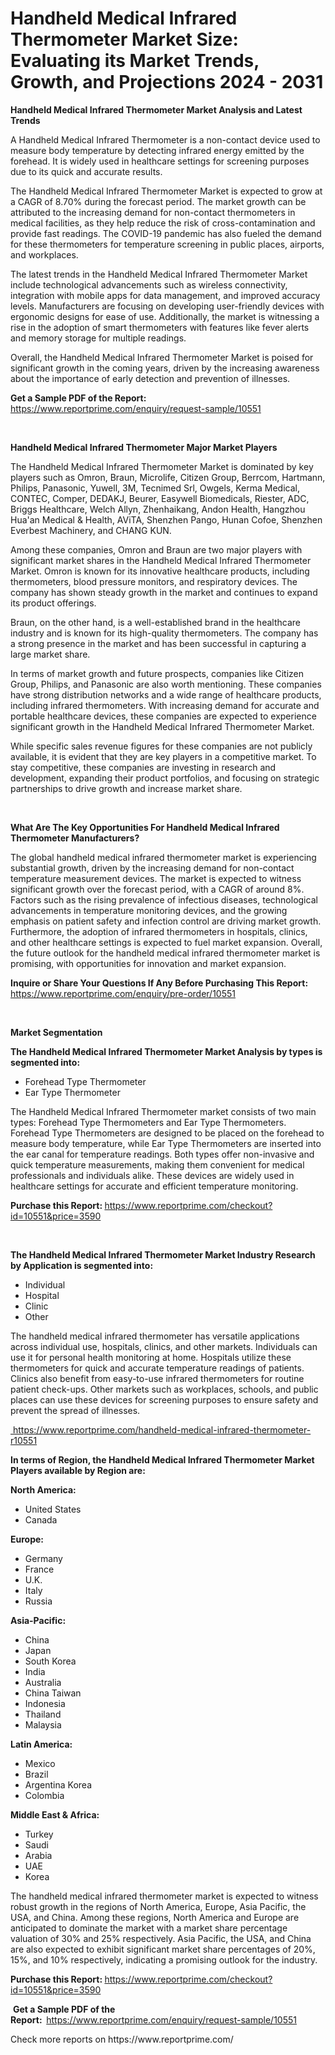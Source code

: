 <p><h1>Handheld Medical Infrared Thermometer Market Size: Evaluating its Market Trends, Growth, and Projections 2024 - 2031</h1></p><p><strong>Handheld Medical Infrared Thermometer Market Analysis and Latest Trends</strong></p>
<p><p>A Handheld Medical Infrared Thermometer is a non-contact device used to measure body temperature by detecting infrared energy emitted by the forehead. It is widely used in healthcare settings for screening purposes due to its quick and accurate results.</p><p>The Handheld Medical Infrared Thermometer Market is expected to grow at a CAGR of 8.70% during the forecast period. The market growth can be attributed to the increasing demand for non-contact thermometers in medical facilities, as they help reduce the risk of cross-contamination and provide fast readings. The COVID-19 pandemic has also fueled the demand for these thermometers for temperature screening in public places, airports, and workplaces.</p><p>The latest trends in the Handheld Medical Infrared Thermometer Market include technological advancements such as wireless connectivity, integration with mobile apps for data management, and improved accuracy levels. Manufacturers are focusing on developing user-friendly devices with ergonomic designs for ease of use. Additionally, the market is witnessing a rise in the adoption of smart thermometers with features like fever alerts and memory storage for multiple readings.</p><p>Overall, the Handheld Medical Infrared Thermometer Market is poised for significant growth in the coming years, driven by the increasing awareness about the importance of early detection and prevention of illnesses.</p></p>
<p><strong>Get a Sample PDF of the Report:&nbsp;</strong> <a href="https://www.reportprime.com/enquiry/request-sample/10551">https://www.reportprime.com/enquiry/request-sample/10551</a></p>
<p>&nbsp;</p>
<p><strong>Handheld Medical Infrared Thermometer Major Market Players</strong></p>
<p><p>The Handheld Medical Infrared Thermometer Market is dominated by key players such as Omron, Braun, Microlife, Citizen Group, Berrcom, Hartmann, Philips, Panasonic, Yuwell, 3M, Tecnimed Srl, Owgels, Kerma Medical, CONTEC, Comper, DEDAKJ, Beurer, Easywell Biomedicals, Riester, ADC, Briggs Healthcare, Welch Allyn, Zhenhaikang, Andon Health, Hangzhou Hua'an Medical & Health, AViTA, Shenzhen Pango, Hunan Cofoe, Shenzhen Everbest Machinery, and CHANG KUN. </p><p>Among these companies, Omron and Braun are two major players with significant market shares in the Handheld Medical Infrared Thermometer Market. Omron is known for its innovative healthcare products, including thermometers, blood pressure monitors, and respiratory devices. The company has shown steady growth in the market and continues to expand its product offerings.</p><p>Braun, on the other hand, is a well-established brand in the healthcare industry and is known for its high-quality thermometers. The company has a strong presence in the market and has been successful in capturing a large market share.</p><p>In terms of market growth and future prospects, companies like Citizen Group, Philips, and Panasonic are also worth mentioning. These companies have strong distribution networks and a wide range of healthcare products, including infrared thermometers. With increasing demand for accurate and portable healthcare devices, these companies are expected to experience significant growth in the Handheld Medical Infrared Thermometer Market.</p><p>While specific sales revenue figures for these companies are not publicly available, it is evident that they are key players in a competitive market. To stay competitive, these companies are investing in research and development, expanding their product portfolios, and focusing on strategic partnerships to drive growth and increase market share.</p></p>
<p>&nbsp;</p>
<p><strong>What Are The Key Opportunities For Handheld Medical Infrared Thermometer Manufacturers?</strong></p>
<p><p>The global handheld medical infrared thermometer market is experiencing substantial growth, driven by the increasing demand for non-contact temperature measurement devices. The market is expected to witness significant growth over the forecast period, with a CAGR of around 8%. Factors such as the rising prevalence of infectious diseases, technological advancements in temperature monitoring devices, and the growing emphasis on patient safety and infection control are driving market growth. Furthermore, the adoption of infrared thermometers in hospitals, clinics, and other healthcare settings is expected to fuel market expansion. Overall, the future outlook for the handheld medical infrared thermometer market is promising, with opportunities for innovation and market expansion.</p></p>
<p><strong>Inquire or Share Your Questions If Any Before Purchasing This Report:</strong> <a href="https://www.reportprime.com/enquiry/pre-order/10551">https://www.reportprime.com/enquiry/pre-order/10551</a></p>
<p>&nbsp;</p>
<p><strong>Market Segmentation</strong></p>
<p><strong>The Handheld Medical Infrared Thermometer Market Analysis by types is segmented into:</strong></p>
<p><ul><li>Forehead Type Thermometer</li><li>Ear Type Thermometer</li></ul></p>
<p><p>The Handheld Medical Infrared Thermometer market consists of two main types: Forehead Type Thermometers and Ear Type Thermometers. Forehead Type Thermometers are designed to be placed on the forehead to measure body temperature, while Ear Type Thermometers are inserted into the ear canal for temperature readings. Both types offer non-invasive and quick temperature measurements, making them convenient for medical professionals and individuals alike. These devices are widely used in healthcare settings for accurate and efficient temperature monitoring.</p></p>
<p><strong>Purchase this Report:&nbsp;</strong><a href="https://www.reportprime.com/checkout?id=10551&price=3590">https://www.reportprime.com/checkout?id=10551&price=3590</a></p>
<p>&nbsp;</p>
<p><strong>The Handheld Medical Infrared Thermometer Market Industry Research by Application is segmented into:</strong></p>
<p><ul><li>Individual</li><li>Hospital</li><li>Clinic</li><li>Other</li></ul></p>
<p><p>The handheld medical infrared thermometer has versatile applications across individual use, hospitals, clinics, and other markets. Individuals can use it for personal health monitoring at home. Hospitals utilize these thermometers for quick and accurate temperature readings of patients. Clinics also benefit from easy-to-use infrared thermometers for routine patient check-ups. Other markets such as workplaces, schools, and public places can use these devices for screening purposes to ensure safety and prevent the spread of illnesses.</p></p>
<p><a href="https://www.reportprime.com/handheld-medical-infrared-thermometer-r10551">&nbsp;https://www.reportprime.com/handheld-medical-infrared-thermometer-r10551</a></p>
<p><strong>In terms of Region, the Handheld Medical Infrared Thermometer Market Players available by Region are:</strong></p>
<p>
    <p> <strong> North America: </strong>
        <ul>
            <li>United States</li>
            <li>Canada</li>
        </ul>
        </p> 
    <p> <strong> Europe: </strong>
        <ul>
            <li>Germany</li>
            <li>France</li>
            <li>U.K.</li>
            <li>Italy</li>
            <li>Russia</li>
        </ul>
        </p> 
    <p> <strong> Asia-Pacific: </strong>
        <ul>
            <li>China</li>
            <li>Japan</li>
            <li>South Korea</li>
            <li>India</li>
            <li>Australia</li>
            <li>China Taiwan</li>
            <li>Indonesia</li>
            <li>Thailand</li>
            <li>Malaysia</li>
        </ul>
        </p> 
    <p> <strong> Latin America: </strong>
        <ul>
            <li>Mexico</li>
            <li>Brazil</li>
            <li>Argentina Korea</li>
            <li>Colombia</li>
        </ul>
        </p> 
    <p> <strong> Middle East & Africa: </strong>
        <ul>
            <li>Turkey</li>
            <li>Saudi</li>
            <li>Arabia</li>
            <li>UAE</li>
            <li>Korea</li>
        </ul>
    </p>
    </p>
<p><p>The handheld medical infrared thermometer market is expected to witness robust growth in the regions of North America, Europe, Asia Pacific, the USA, and China. Among these regions, North America and Europe are anticipated to dominate the market with a market share percentage valuation of 30% and 25% respectively. Asia Pacific, the USA, and China are also expected to exhibit significant market share percentages of 20%, 15%, and 10% respectively, indicating a promising outlook for the industry.</p></p>
<p><strong>Purchase this Report: </strong><a href="https://www.reportprime.com/checkout?id=10551&price=3590">https://www.reportprime.com/checkout?id=10551&price=3590</a></p>
<p>&nbsp;<strong>Get a Sample PDF of the Report:&nbsp;&nbsp;</strong><a href="https://www.reportprime.com/enquiry/request-sample/10551">https://www.reportprime.com/enquiry/request-sample/10551</a></p>
<p><strong></strong></p>
<p>Check more reports on https://www.reportprime.com/</p>
